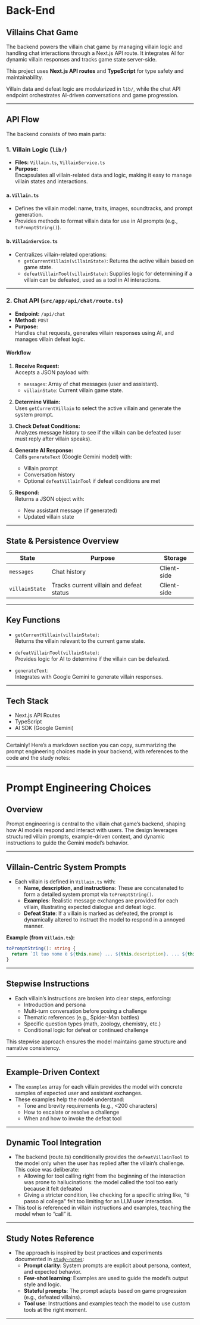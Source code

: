 # Back-End

## Villains Chat Game

The backend powers the villain chat game by managing villain logic and handling chat interactions through a Next.js API route. It integrates AI for dynamic villain responses and tracks game state server-side.

This project uses **Next.js API routes** and **TypeScript** for type safety and maintainability. 

Villain data and defeat logic are modularized in `lib/`, while the chat API endpoint orchestrates AI-driven conversations and game progression.

---

## API Flow

The backend consists of two main parts:

### 1. Villain Logic (`lib/`)

- **Files:** `Villain.ts`, `VillainService.ts`
- **Purpose:**  
  Encapsulates all villain-related data and logic, making it easy to manage villain states and interactions.

#### a. `Villain.ts`
- Defines the villain model: name, traits, images, soundtracks, and prompt generation.
- Provides methods to format villain data for use in AI prompts (e.g., `toPromptString()`).

#### b. `VillainService.ts`
- Centralizes villain-related operations:
  - `getCurrentVillain(villainState)`: Returns the active villain based on game state.
  - `defeatVillainTool(villainState)`: Supplies logic for determining if a villain can be defeated, used as a tool in AI interactions.

---

### 2. Chat API (`src/app/api/chat/route.ts`)

- **Endpoint:** `/api/chat`
- **Method:** `POST`
- **Purpose:**  
  Handles chat requests, generates villain responses using AI, and manages villain defeat logic.

#### Workflow

1. **Receive Request:**  
   Accepts a JSON payload with:
   - `messages`: Array of chat messages (user and assistant).
   - `villainState`: Current villain game state.

2. **Determine Villain:**  
   Uses `getCurrentVillain` to select the active villain and generate the system prompt.

3. **Check Defeat Conditions:**  
   Analyzes message history to see if the villain can be defeated (user must reply after villain speaks).

4. **Generate AI Response:**  
   Calls `generateText` (Google Gemini model) with:
   - Villain prompt
   - Conversation history
   - Optional `defeatVillainTool` if defeat conditions are met

5. **Respond:**  
   Returns a JSON object with:
   - New assistant message (if generated)
   - Updated villain state

---

## State & Persistence Overview

| State         | Purpose                                   | Storage      |
|---------------|-------------------------------------------|--------------|
| `messages`    | Chat history                              | Client-side  |
| `villainState`| Tracks current villain and defeat status  | Client-side  |

---

## Key Functions

- `getCurrentVillain(villainState)`:  
  Returns the villain relevant to the current game state.

- `defeatVillainTool(villainState)`:  
  Provides logic for AI to determine if the villain can be defeated.

- `generateText`:  
  Integrates with Google Gemini to generate villain responses.

---

## Tech Stack

- Next.js API Routes
- TypeScript
- AI SDK (Google Gemini)

---

Certainly! Here’s a markdown section you can copy, summarizing the prompt engineering choices made in your backend, with references to the code and the study notes:

---

# Prompt Engineering Choices

## Overview

Prompt engineering is central to the villain chat game’s backend, shaping how AI models respond and interact with users. The design leverages structured villain prompts, example-driven context, and dynamic instructions to guide the Gemini model’s behavior.

---

## Villain-Centric System Prompts

- Each villain is defined in `Villain.ts` with:
  - **Name, description, and instructions**: These are concatenated to form a detailed system prompt via `toPromptString()`.
  - **Examples**: Realistic message exchanges are provided for each villain, illustrating expected dialogue and defeat logic.
  - **Defeat State**: If a villain is marked as defeated, the prompt is dynamically altered to instruct the model to respond in a annoyed manner.

**Example (from `Villain.ts`):**
```typescript
toPromptString(): string {
  return `Il tuo nome è ${this.name} ... ${this.description}. ... ${this.instructions}. Ecco alcuni esempi ... ${this.defeated ? "Sei stato sconfitto in precedenza, quindi ora devi rispondere in modo scocciato" : ""}`;
}
```

---

## Stepwise Instructions

- Each villain’s instructions are broken into clear steps, enforcing:
  - Introduction and persona
  - Multi-turn conversation before posing a challenge
  - Thematic references (e.g., Spider-Man battles)
  - Specific question types (math, zoology, chemistry, etc.)
  - Conditional logic for defeat or continued challenge

This stepwise approach ensures the model maintains game structure and narrative consistency.

---

## Example-Driven Context

- The `examples` array for each villain provides the model with concrete samples of expected user and assistant exchanges.
- These examples help the model understand:
  - Tone and brevity requirements (e.g., <200 characters)
  - How to escalate or resolve a challenge
  - When and how to invoke the defeat tool

---

## Dynamic Tool Integration

- The backend (route.ts) conditionally provides the `defeatVillainTool` to the model only when the user has replied after the villain’s challenge.
This coice was deliberate:
    - Allowing for tool calling right from the beginning of the interaction was prone to hallucinations: the model called the tool too early because it felt defeated
    - Giving a stricter condition, like checking for a specific string like, "ti passo al collega" felt too limiting for an LLM user interaction.
- This tool is referenced in villain instructions and examples, teaching the model when to “call” it.

---

## Study Notes Reference

- The approach is inspired by best practices and experiments documented in [`study-notes`](https://github.com/nmswe/chatbot_sinistri_sei/tree/backend/study-notes):
  - **Prompt clarity**: System prompts are explicit about persona, context, and expected behavior.
  - **Few-shot learning**: Examples are used to guide the model’s output style and logic.
  - **Stateful prompts**: The prompt adapts based on game progression (e.g., defeated villains).
  - **Tool use**: Instructions and examples teach the model to use custom tools at the right moment.

---